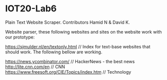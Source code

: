 # IOT20-Lab6
Plain Text Website Scraper. 
Contributors Hamid N & David K.


Website parser, these following websites and sites on the website work with our prototype:

https://sjmulder.nl/en/textonly.html                            // Index for text-base websites that should work.
                                                                    The following bellow are working.
                                                                    

https://news.ycombinator.com/                                   // HackerNews - the best news
http://lite.cnn.com/en                                          // CNN
https://www.freesoft.org/CIE/Topics/index.htm                   // Technology
 

